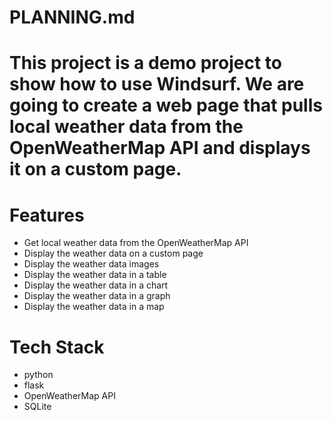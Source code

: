 # PLANNING.md

 # This project is a demo project to show how to use Windsurf. We are going to create a web page that pulls local weather data from the OpenWeatherMap API and displays it on a custom page.

 # Features

 - Get local weather data from the OpenWeatherMap API
 - Display the weather data on a custom page
 - Display the weather data images
 - Display the weather data in a table
 - Display the weather data in a chart
 - Display the weather data in a graph
 - Display the weather data in a map
 

 # Tech Stack

 - python
 - flask
 - OpenWeatherMap API
 - SQLite

